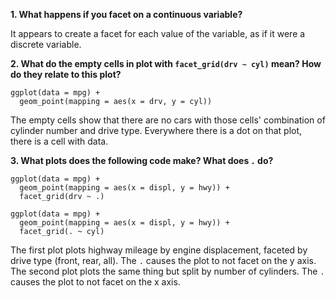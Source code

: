 **1. What happens if you facet on a continuous variable?**

It appears to create a facet for each value of the variable, as if it were a discrete variable.

**2. What do the empty cells in plot with `facet_grid(drv ~ cyl)` mean? How do they relate to this plot?**

```
ggplot(data = mpg) + 
  geom_point(mapping = aes(x = drv, y = cyl))
```

The empty cells show that there are no cars with those cells' combination of cylinder number and drive type. Everywhere there is a dot on that plot, there is a cell with data.

**3. What plots does the following code make? What does `.` do?**
```
ggplot(data = mpg) + 
  geom_point(mapping = aes(x = displ, y = hwy)) +
  facet_grid(drv ~ .)

ggplot(data = mpg) + 
  geom_point(mapping = aes(x = displ, y = hwy)) +
  facet_grid(. ~ cyl)
```

The first plot plots highway mileage by engine displacement, faceted by drive type (front, rear, all). The `.` causes the plot to not facet on the y axis. The second plot plots the same thing but split by number of cylinders. The `.` causes the plot to not facet on the x axis.



